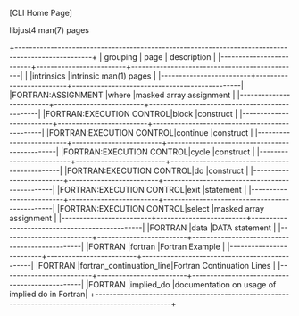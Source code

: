 [CLI Home Page]

libjust4 man(7) pages

+---------------------------------------------------------------------------------------------------+
|        grouping         |          page           |                  description                  |
|-------------------------+-------------------------+-----------------------------------------------|
|                         |intrinsics               |intrinsic man(1) pages                         |
|-------------------------+-------------------------+-----------------------------------------------|
|FORTRAN:ASSIGNMENT       |where                    |masked array assignment                        |
|-------------------------+-------------------------+-----------------------------------------------|
|FORTRAN:EXECUTION CONTROL|block                    |construct                                      |
|-------------------------+-------------------------+-----------------------------------------------|
|FORTRAN:EXECUTION CONTROL|continue                 |construct                                      |
|-------------------------+-------------------------+-----------------------------------------------|
|FORTRAN:EXECUTION CONTROL|cycle                    |construct                                      |
|-------------------------+-------------------------+-----------------------------------------------|
|FORTRAN:EXECUTION CONTROL|do                       |construct                                      |
|-------------------------+-------------------------+-----------------------------------------------|
|FORTRAN:EXECUTION CONTROL|exit                     |statement                                      |
|-------------------------+-------------------------+-----------------------------------------------|
|FORTRAN:EXECUTION CONTROL|select                   |masked array assignment                        |
|-------------------------+-------------------------+-----------------------------------------------|
|FORTRAN                  |data                     |DATA statement                                 |
|-------------------------+-------------------------+-----------------------------------------------|
|FORTRAN                  |fortran                  |Fortran Example                                |
|-------------------------+-------------------------+-----------------------------------------------|
|FORTRAN                  |fortran_continuation_line|Fortran Continuation Lines                     |
|-------------------------+-------------------------+-----------------------------------------------|
|FORTRAN                  |implied_do               |documentation on usage of implied do in Fortran|
+---------------------------------------------------------------------------------------------------+
